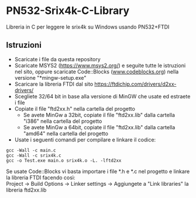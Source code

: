 # PN532-Srix4k-C-Library
Libreria in C per leggere le srix4k su Windows usando PN532+FTDI

## Istruzioni
- Scaricate i file da questa repository
- Scaricate MSYS2 (https://www.msys2.org/) e seguite tutte le istruzioni nel sito, oppure scaricate Code::Blocks (www.codeblocks.org) nella versione "*mingw-setup.exe"
- Scaricare la libreria FTDI dal sito https://ftdichip.com/drivers/d2xx-drivers/
- Scegliete 32/64 bit in base alla versione di MinGW che usate ed estraete i file
- Copiate il file "ftd2xx.h" nella cartella del progetto
  - Se avete MinGw a 32bit, copiate il file "ftd2xx.lib" dalla cartella "i386" nella cartella del progetto
  - Se avete MinGw a 64bit, copiate il file "ftd2xx.lib" dalla cartella "amd64" nella cartella del progetto
- Usate i seguenti comandi per compilare e linkare il codice:
```
gcc -Wall -c main.c 
gcc -Wall -c srix4k.c 
gcc -o Test.exe main.o srix4k.o -L. -lftd2xx
```

Se usate Code::Blocks vi basta importare i file \*.h e \*.c nel progetto e linkare la libreria FTDI facendo così:  
Project -> Build Options -> Linker settings -> Aggiungete a "Link libraries" la libreria ftd2xx.lib



